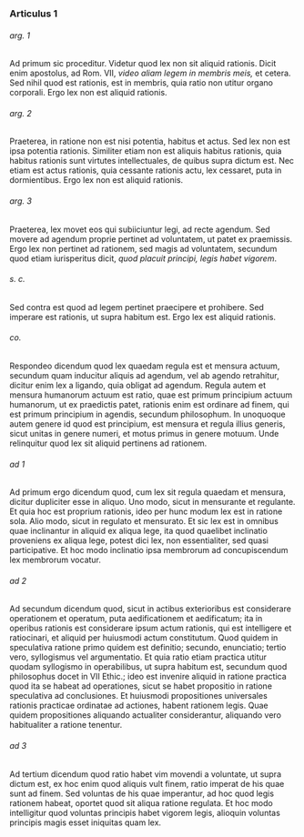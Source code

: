 ### Articulus 1

###### arg. 1
Ad primum sic proceditur. Videtur quod lex non sit aliquid rationis. Dicit enim apostolus, ad Rom. VII, *video aliam legem in membris meis,* et cetera. Sed nihil quod est rationis, est in membris, quia ratio non utitur organo corporali. Ergo lex non est aliquid rationis.

###### arg. 2
Praeterea, in ratione non est nisi potentia, habitus et actus. Sed lex non est ipsa potentia rationis. Similiter etiam non est aliquis habitus rationis, quia habitus rationis sunt virtutes intellectuales, de quibus supra dictum est. Nec etiam est actus rationis, quia cessante rationis actu, lex cessaret, puta in dormientibus. Ergo lex non est aliquid rationis.

###### arg. 3
Praeterea, lex movet eos qui subiiciuntur legi, ad recte agendum. Sed movere ad agendum proprie pertinet ad voluntatem, ut patet ex praemissis. Ergo lex non pertinet ad rationem, sed magis ad voluntatem, secundum quod etiam iurisperitus dicit, *quod placuit principi, legis habet vigorem*.

###### s. c.
Sed contra est quod ad legem pertinet praecipere et prohibere. Sed imperare est rationis, ut supra habitum est. Ergo lex est aliquid rationis.

###### co.
Respondeo dicendum quod lex quaedam regula est et mensura actuum, secundum quam inducitur aliquis ad agendum, vel ab agendo retrahitur, dicitur enim lex a ligando, quia obligat ad agendum. Regula autem et mensura humanorum actuum est ratio, quae est primum principium actuum humanorum, ut ex praedictis patet, rationis enim est ordinare ad finem, qui est primum principium in agendis, secundum philosophum. In unoquoque autem genere id quod est principium, est mensura et regula illius generis, sicut unitas in genere numeri, et motus primus in genere motuum. Unde relinquitur quod lex sit aliquid pertinens ad rationem.

###### ad 1
Ad primum ergo dicendum quod, cum lex sit regula quaedam et mensura, dicitur dupliciter esse in aliquo. Uno modo, sicut in mensurante et regulante. Et quia hoc est proprium rationis, ideo per hunc modum lex est in ratione sola. Alio modo, sicut in regulato et mensurato. Et sic lex est in omnibus quae inclinantur in aliquid ex aliqua lege, ita quod quaelibet inclinatio proveniens ex aliqua lege, potest dici lex, non essentialiter, sed quasi participative. Et hoc modo inclinatio ipsa membrorum ad concupiscendum lex membrorum vocatur.

###### ad 2
Ad secundum dicendum quod, sicut in actibus exterioribus est considerare operationem et operatum, puta aedificationem et aedificatum; ita in operibus rationis est considerare ipsum actum rationis, qui est intelligere et ratiocinari, et aliquid per huiusmodi actum constitutum. Quod quidem in speculativa ratione primo quidem est definitio; secundo, enunciatio; tertio vero, syllogismus vel argumentatio. Et quia ratio etiam practica utitur quodam syllogismo in operabilibus, ut supra habitum est, secundum quod philosophus docet in VII Ethic.; ideo est invenire aliquid in ratione practica quod ita se habeat ad operationes, sicut se habet propositio in ratione speculativa ad conclusiones. Et huiusmodi propositiones universales rationis practicae ordinatae ad actiones, habent rationem legis. Quae quidem propositiones aliquando actualiter considerantur, aliquando vero habitualiter a ratione tenentur.

###### ad 3
Ad tertium dicendum quod ratio habet vim movendi a voluntate, ut supra dictum est, ex hoc enim quod aliquis vult finem, ratio imperat de his quae sunt ad finem. Sed voluntas de his quae imperantur, ad hoc quod legis rationem habeat, oportet quod sit aliqua ratione regulata. Et hoc modo intelligitur quod voluntas principis habet vigorem legis, alioquin voluntas principis magis esset iniquitas quam lex.

